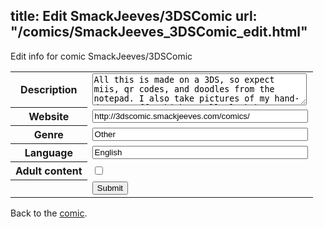 title: Edit SmackJeeves/3DSComic
url: "/comics/SmackJeeves_3DSComic_edit.html"
---
Edit info for comic SmackJeeves/3DSComic

<form name="comic" action="http://gaepostmail.appspot.com/comic/" method="post">
<table class="comicinfo">
<tr>
<th>Description</th><td><textarea name="description" cols="40" rows="3">All this is made on a 3DS, so expect miis, qr codes, and doodles from the notepad. I also take pictures of my hand-drawn stuff, which usually look better than the notes. All non-contributing co-authors have been reset. I am now more serious about doing this comic, and as such will only allow authors who continually provide regular content.</textarea></td>
</tr>
<tr>
<th>Website</th><td><input type="text" name="url" value="http://3dscomic.smackjeeves.com/comics/" size="40"/></td>
</tr>
<tr>
<th>Genre</th><td><input type="text" name="genre" value="Other" size="40"/></td>
</tr>
<tr>
<th>Language</th><td><input type="text" name="language" value="English" size="40"/></td>
</tr>
<tr>
<th>Adult content</th><td><input type="checkbox" name="adult" value="adult" /></td>
</tr>
<tr>
<th></th><td>
<input type="hidden" name="comic" value="SmackJeeves_3DSComic" />
<input type="submit" name="submit" value="Submit" />
</td>
</tr>
</table>
</form>

Back to the [comic](SmackJeeves_3DSComic.html).
